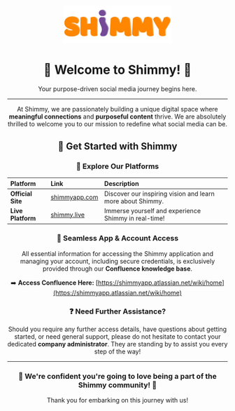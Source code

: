 <div align="center">
  <img src="./Shm.png" alt="Shimmy Logo" width="250"/>
  <h1>👋 Welcome to Shimmy! 👋</h1>
  
  Your purpose-driven social media journey begins here.

  ---

  At Shimmy, we are passionately building a unique digital space where **meaningful connections** and **purposeful content** thrive. We are absolutely thrilled to welcome you to our mission to redefine what social media can be.

  <h2>🚀 Get Started with Shimmy</h2>

  <h3>🔗 Explore Our Platforms</h3>

  | Platform          | Link                                  | Description                                           |
  | :---------------- | :------------------------------------ | :---------------------------------------------------- |
  | **Official Site** | [shimmyapp.com](https://www.shimmyapp.com/) | Discover our inspiring vision and learn more about Shimmy. |
  | **Live Platform** | [shimmy.live](https://www.shimmy.live/)     | Immerse yourself and experience Shimmy in real-time!   |

  <h3>🔑 Seamless App & Account Access</h3>

  All essential information for accessing the Shimmy application and managing your account, including secure credentials, is exclusively provided through our **Confluence knowledge base**.

  ➡️ **Access Confluence Here:** [https://shimmyapp.atlassian.net/wiki/home](https://shimmyapp.atlassian.net/wiki/home)

  <h3>❓ Need Further Assistance?</h3>

  Should you require any further access details, have questions about getting started, or need general support, please do not hesitate to contact your dedicated **company administrator**. They are standing by to assist you every step of the way!

  ---

  <h3>💜 We're confident you're going to love being a part of the Shimmy community! 💜</h3>
  
  Thank you for embarking on this journey with us!
</div>
